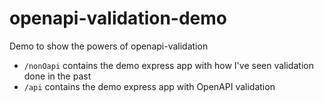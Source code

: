 # openapi-validation-demo
Demo to show the powers of openapi-validation

- `/nonOapi` contains the demo express app with how I've seen validation done in the past
- `/api` contains the demo express app with OpenAPI validation
